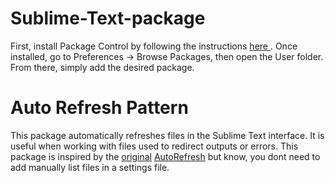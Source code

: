 # Sublime-Text-package
First, install Package Control by following the instructions [here ](https://packagecontrol.io/packages/Package%20Control). Once installed, go to Preferences -> Browse Packages, then open the User folder. From there, simply add the desired package.

# Auto Refresh Pattern
This package automatically refreshes files in the Sublime Text interface. It is useful when working with files used to redirect outputs or errors.
This package is inspired by the [original](https://packagecontrol.io/packages/Auto%20Refresh) [AutoRefresh](https://github.com/Wouterdek/AutoRefresh) but know, you dont need to add manually list files in a settings file.
